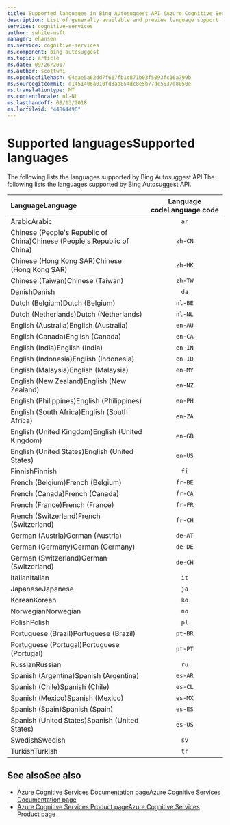 ```yaml
---
title: Supported languages in Bing Autosuggest API (Azure Cognitive Services) | Microsoft Docs
description: List of generally available and preview language support for Bing Spell Check API operations.
services: cognitive-services
author: swhite-msft
manager: ehansen
ms.service: cognitive-services
ms.component: bing-autosuggest
ms.topic: article
ms.date: 09/26/2017
ms.author: scottwhi
ms.openlocfilehash: 04aae5a62dd7f667fb1c871b03f5093fc16a799b
ms.sourcegitcommit: d1451406a010fd3aa854dc8e5b77dc5537d8050e
ms.translationtype: MT
ms.contentlocale: nl-NL
ms.lasthandoff: 09/13/2018
ms.locfileid: "44864496"
---
```

# <a name="supported-languages"></a><span data-ttu-id="b439b-103">Supported languages</span><span class="sxs-lookup"><span data-stu-id="b439b-103">Supported languages</span></span>

<span data-ttu-id="b439b-104">The following lists the languages supported by Bing Autosuggest API.</span><span class="sxs-lookup"><span data-stu-id="b439b-104">The following lists the languages supported by Bing Autosuggest API.</span></span>

| <span data-ttu-id="b439b-105">Language</span><span class="sxs-lookup"><span data-stu-id="b439b-105">Language</span></span>    | <span data-ttu-id="b439b-106">Language code</span><span class="sxs-lookup"><span data-stu-id="b439b-106">Language code</span></span> |
|:----------- |:-------------:|
| <span data-ttu-id="b439b-107">Arabic</span><span class="sxs-lookup"><span data-stu-id="b439b-107">Arabic</span></span>      | `ar`          |
| <span data-ttu-id="b439b-108">Chinese (People's Republic of China)</span><span class="sxs-lookup"><span data-stu-id="b439b-108">Chinese (People's Republic of China)</span></span>     | `zh-CN`          |
| <span data-ttu-id="b439b-109">Chinese (Hong Kong SAR)</span><span class="sxs-lookup"><span data-stu-id="b439b-109">Chinese (Hong Kong SAR)</span></span>    | `zh-HK`          |
| <span data-ttu-id="b439b-110">Chinese (Taiwan)</span><span class="sxs-lookup"><span data-stu-id="b439b-110">Chinese (Taiwan)</span></span>     | `zh-TW`          |
| <span data-ttu-id="b439b-111">Danish</span><span class="sxs-lookup"><span data-stu-id="b439b-111">Danish</span></span>      | `da`          |
| <span data-ttu-id="b439b-112">Dutch (Belgium)</span><span class="sxs-lookup"><span data-stu-id="b439b-112">Dutch (Belgium)</span></span>       | `nl-BE`          |
| <span data-ttu-id="b439b-113">Dutch (Netherlands)</span><span class="sxs-lookup"><span data-stu-id="b439b-113">Dutch (Netherlands)</span></span>      | `nl-NL`          |
| <span data-ttu-id="b439b-114">English (Australia)</span><span class="sxs-lookup"><span data-stu-id="b439b-114">English (Australia)</span></span>    | `en-AU`          |
| <span data-ttu-id="b439b-115">English (Canada)</span><span class="sxs-lookup"><span data-stu-id="b439b-115">English (Canada)</span></span>     | `en-CA`          |
| <span data-ttu-id="b439b-116">English (India)</span><span class="sxs-lookup"><span data-stu-id="b439b-116">English (India)</span></span>    | `en-IN`          |
| <span data-ttu-id="b439b-117">English (Indonesia)</span><span class="sxs-lookup"><span data-stu-id="b439b-117">English (Indonesia)</span></span>     | `en-ID`          |
| <span data-ttu-id="b439b-118">English (Malaysia)</span><span class="sxs-lookup"><span data-stu-id="b439b-118">English (Malaysia)</span></span>     | `en-MY`          |
| <span data-ttu-id="b439b-119">English (New Zealand)</span><span class="sxs-lookup"><span data-stu-id="b439b-119">English (New Zealand)</span></span>    | `en-NZ`          |
| <span data-ttu-id="b439b-120">English (Philippines)</span><span class="sxs-lookup"><span data-stu-id="b439b-120">English (Philippines)</span></span>     | `en-PH`          |
| <span data-ttu-id="b439b-121">English (South Africa)</span><span class="sxs-lookup"><span data-stu-id="b439b-121">English (South Africa)</span></span>    | `en-ZA`          |
| <span data-ttu-id="b439b-122">English (United Kingdom)</span><span class="sxs-lookup"><span data-stu-id="b439b-122">English (United Kingdom)</span></span>    | `en-GB`          |
| <span data-ttu-id="b439b-123">English (United States)</span><span class="sxs-lookup"><span data-stu-id="b439b-123">English (United States)</span></span>    | `en-US`          |
| <span data-ttu-id="b439b-124">Finnish</span><span class="sxs-lookup"><span data-stu-id="b439b-124">Finnish</span></span>     | `fi`          |
| <span data-ttu-id="b439b-125">French (Belgium)</span><span class="sxs-lookup"><span data-stu-id="b439b-125">French (Belgium)</span></span>     | `fr-BE`          |
| <span data-ttu-id="b439b-126">French (Canada)</span><span class="sxs-lookup"><span data-stu-id="b439b-126">French (Canada)</span></span>     | `fr-CA`          |
| <span data-ttu-id="b439b-127">French (France)</span><span class="sxs-lookup"><span data-stu-id="b439b-127">French (France)</span></span>     | `fr-FR`          |
| <span data-ttu-id="b439b-128">French (Switzerland)</span><span class="sxs-lookup"><span data-stu-id="b439b-128">French (Switzerland)</span></span>      | `fr-CH`          |
| <span data-ttu-id="b439b-129">German (Austria)</span><span class="sxs-lookup"><span data-stu-id="b439b-129">German (Austria)</span></span>      | `de-AT`          |
| <span data-ttu-id="b439b-130">German (Germany)</span><span class="sxs-lookup"><span data-stu-id="b439b-130">German (Germany)</span></span>      | `de-DE`          |
| <span data-ttu-id="b439b-131">German (Switzerland)</span><span class="sxs-lookup"><span data-stu-id="b439b-131">German (Switzerland)</span></span>      | `de-CH`          |
| <span data-ttu-id="b439b-132">Italian</span><span class="sxs-lookup"><span data-stu-id="b439b-132">Italian</span></span>     | `it`          |
| <span data-ttu-id="b439b-133">Japanese</span><span class="sxs-lookup"><span data-stu-id="b439b-133">Japanese</span></span>    | `ja`          |
| <span data-ttu-id="b439b-134">Korean</span><span class="sxs-lookup"><span data-stu-id="b439b-134">Korean</span></span>      | `ko`          |
| <span data-ttu-id="b439b-135">Norwegian</span><span class="sxs-lookup"><span data-stu-id="b439b-135">Norwegian</span></span>   | `no`          |
| <span data-ttu-id="b439b-136">Polish</span><span class="sxs-lookup"><span data-stu-id="b439b-136">Polish</span></span>      | `pl`          |
| <span data-ttu-id="b439b-137">Portuguese (Brazil)</span><span class="sxs-lookup"><span data-stu-id="b439b-137">Portuguese (Brazil)</span></span>   | `pt-BR`|
| <span data-ttu-id="b439b-138">Portuguese (Portugal)</span><span class="sxs-lookup"><span data-stu-id="b439b-138">Portuguese (Portugal)</span></span> | `pt-PT`|
| <span data-ttu-id="b439b-139">Russian</span><span class="sxs-lookup"><span data-stu-id="b439b-139">Russian</span></span>     | `ru`          |
| <span data-ttu-id="b439b-140">Spanish (Argentina)</span><span class="sxs-lookup"><span data-stu-id="b439b-140">Spanish (Argentina)</span></span>    | `es-AR`          |
| <span data-ttu-id="b439b-141">Spanish (Chile)</span><span class="sxs-lookup"><span data-stu-id="b439b-141">Spanish (Chile)</span></span>     | `es-CL`          |
| <span data-ttu-id="b439b-142">Spanish (Mexico)</span><span class="sxs-lookup"><span data-stu-id="b439b-142">Spanish (Mexico)</span></span>    | `es-MX`          |
| <span data-ttu-id="b439b-143">Spanish (Spain)</span><span class="sxs-lookup"><span data-stu-id="b439b-143">Spanish (Spain)</span></span>    | `es-ES`          |
| <span data-ttu-id="b439b-144">Spanish (United States)</span><span class="sxs-lookup"><span data-stu-id="b439b-144">Spanish (United States)</span></span>    | `es-US`          |
| <span data-ttu-id="b439b-145">Swedish</span><span class="sxs-lookup"><span data-stu-id="b439b-145">Swedish</span></span>     | `sv`          |
| <span data-ttu-id="b439b-146">Turkish</span><span class="sxs-lookup"><span data-stu-id="b439b-146">Turkish</span></span>     | `tr`          |

## <a name="see-also"></a><span data-ttu-id="b439b-147">See also</span><span class="sxs-lookup"><span data-stu-id="b439b-147">See also</span></span>

- [<span data-ttu-id="b439b-148">Azure Cognitive Services Documentation page</span><span class="sxs-lookup"><span data-stu-id="b439b-148">Azure Cognitive Services Documentation page</span></span>](https://docs.microsoft.com/azure/cognitive-services/)
- [<span data-ttu-id="b439b-149">Azure Cognitive Services Product page</span><span class="sxs-lookup"><span data-stu-id="b439b-149">Azure Cognitive Services Product page</span></span>](https://azure.microsoft.com/services/cognitive-services/)
